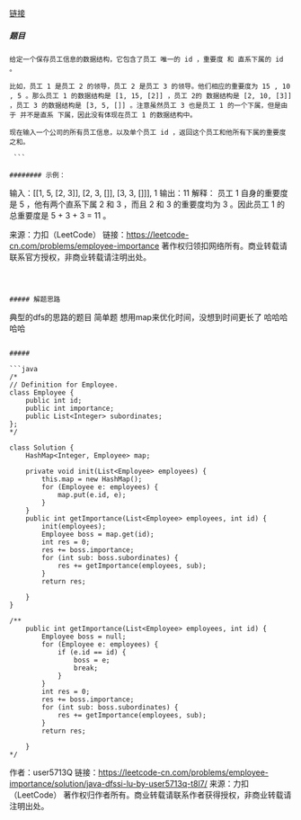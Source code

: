 [链接](https://leetcode-cn.com/problems/employee-importance/solution/java-dfssi-lu-by-user5713q-t8l7/)

##### 题目
```
给定一个保存员工信息的数据结构，它包含了员工 唯一的 id ，重要度 和 直系下属的 id 。

比如，员工 1 是员工 2 的领导，员工 2 是员工 3 的领导。他们相应的重要度为 15 , 10 , 5 。那么员工 1 的数据结构是 [1, 15, [2]] ，员工 2的 数据结构是 [2, 10, [3]] ，员工 3 的数据结构是 [3, 5, []] 。注意虽然员工 3 也是员工 1 的一个下属，但是由于 并不是直系 下属，因此没有体现在员工 1 的数据结构中。

现在输入一个公司的所有员工信息，以及单个员工 id ，返回这个员工和他所有下属的重要度之和。

 ```

######## 示例：
```
输入：[[1, 5, [2, 3]], [2, 3, []], [3, 3, []]], 1
输出：11
解释：
员工 1 自身的重要度是 5 ，他有两个直系下属 2 和 3 ，而且 2 和 3 的重要度均为 3 。因此员工 1 的总重要度是 5 + 3 + 3 = 11 。

来源：力扣（LeetCode）
链接：https://leetcode-cn.com/problems/employee-importance
著作权归领扣网络所有。商业转载请联系官方授权，非商业转载请注明出处。
```



##### 解题思路

```
典型的dfs的思路的题目
简单题
想用map来优化时间，没想到时间更长了 哈哈哈哈哈
```

#####

```java
/*
// Definition for Employee.
class Employee {
    public int id;
    public int importance;
    public List<Integer> subordinates;
};
*/

class Solution {
    HashMap<Integer, Employee> map;

    private void init(List<Employee> employees) {
        this.map = new HashMap();
        for (Employee e: employees) {
            map.put(e.id, e);
        }
    }
    public int getImportance(List<Employee> employees, int id) {
        init(employees);
        Employee boss = map.get(id);
        int res = 0;
        res += boss.importance;
        for (int sub: boss.subordinates) {
            res += getImportance(employees, sub);
        }
        return res;

    }
}

/**
    public int getImportance(List<Employee> employees, int id) {
        Employee boss = null;
        for (Employee e: employees) {
            if (e.id == id) {
                boss = e;
                break;
            }
        }
        int res = 0;
        res += boss.importance;
        for (int sub: boss.subordinates) {
            res += getImportance(employees, sub);
        }
        return res;

    }
*/
```

作者：user5713Q
链接：https://leetcode-cn.com/problems/employee-importance/solution/java-dfssi-lu-by-user5713q-t8l7/
来源：力扣（LeetCode）
著作权归作者所有。商业转载请联系作者获得授权，非商业转载请注明出处。
